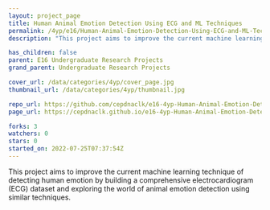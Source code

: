 ```yaml
---
layout: project_page
title: Human Animal Emotion Detection Using ECG and ML Techniques
permalink: /4yp/e16/Human-Animal-Emotion-Detection-Using-ECG-and-ML-Techniques/
description: "This project aims to improve the current machine learning technique of detecting human emotion by building a comprehensive electrocardiogram (ECG) dataset and exploring the world of animal emotion detection using similar techniques."

has_children: false
parent: E16 Undergraduate Research Projects
grand_parent: Undergraduate Research Projects

cover_url: /data/categories/4yp/cover_page.jpg
thumbnail_url: /data/categories/4yp/thumbnail.jpg

repo_url: https://github.com/cepdnaclk/e16-4yp-Human-Animal-Emotion-Detection-Using-ECG-and-ML-Techniques
page_url: https://cepdnaclk.github.io/e16-4yp-Human-Animal-Emotion-Detection-Using-ECG-and-ML-Techniques

forks: 3
watchers: 0
stars: 0
started_on: 2022-07-25T07:37:54Z
---
```

This project aims to improve the current machine learning technique of detecting human emotion by building a comprehensive electrocardiogram (ECG) dataset and exploring the world of animal emotion detection using similar techniques.

